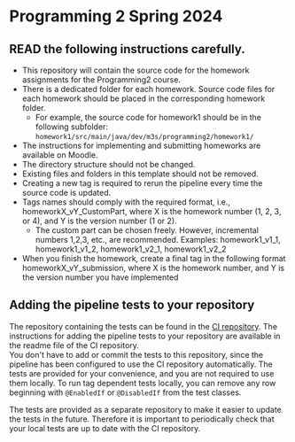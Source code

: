 # Programming 2 Spring 2024

## READ the following instructions carefully.

- This repository will contain the source code for the homework assignments for the Programming2 course.
- There is a dedicated folder for each homework. Source code files for each homework should be placed in the corresponding homework folder.
  - For example, the source code for homework1 should be in the following subfolder: `homework1/src/main/java/dev/m3s/programming2/homework1/`
- The instructions for implementing and submitting homeworks are available on Moodle.
- The directory structure should not be changed.
- Existing files and folders in this template should not be removed.
- Creating a new tag is required to rerun the pipeline every time the source code is updated.
- Tags names should comply with the required format, i.e., homeworkX_vY_CustomPart, where X is the homework number (1, 2, 3, or 4), and Y is the version number (1 or 2).
  - The custom part can be chosen freely. However, incremental numbers 1,2,3, etc., are recommended.
    Examples: homework1_v1_1, homework1_v1_2, homework1_v2_1, homework1_v2_2
- When you finish the homework, create a final tag in the following format homeworkX_vY_submission, where X is the homework number, and Y is the version number you have implemented

## Adding the pipeline tests to your repository

The repository containing the tests can be found in the [CI repository](https://ips-ci.oulu.fi/programming2/spring2024/spring2024_ci).
The instructions for adding the pipeline tests to your repository are available in the readme file of the CI repository.  
You don't have to add or commit the tests to this repository, since the pipeline has been configured to use the CI repository automatically.
The tests are provided for your convenience, and you are not required to use them locally.
To run tag dependent tests locally, you can remove any row beginning with `@EnabledIf` or `@DisabledIf` from the test classes.

The tests are provided as a separate repository to make it easier to update the tests in the future.
Therefore it is important to periodically check that your local tests are up to date with the CI repository.
